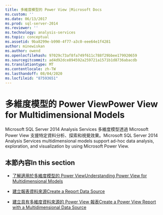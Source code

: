 ```yaml
---
title: 多維度模型的 Power View |Microsoft Docs
ms.custom: ''
ms.date: 06/13/2017
ms.prod: sql-server-2014
ms.reviewer: ''
ms.technology: analysis-services
ms.topic: conceptual
ms.assetid: 9ba8299e-b990-4f77-a3c0-eee64e1f4281
author: minewiskan
ms.author: owend
ms.openlocfilehash: 97029c73af8fa749f611c788f29bbee179920659
ms.sourcegitcommit: ad4d92dce894592a259721a1571b1d8736abacdb
ms.translationtype: MT
ms.contentlocale: zh-TW
ms.lasthandoff: 08/04/2020
ms.locfileid: "87593651"
---
```

# <a name="power-view-for-multidimensional-models"></a><span data-ttu-id="04df3-102">多維度模型的 Power View</span><span class="sxs-lookup"><span data-stu-id="04df3-102">Power View for Multidimensional Models</span></span>
  <span data-ttu-id="04df3-103">Microsoft SQL Server 2014 Analysis Services 多維度模型透過 Microsoft Power View 支援特定資料分析、探索和視覺效果。</span><span class="sxs-lookup"><span data-stu-id="04df3-103">Microsoft SQL Server 2014 Analysis Services multidimensional models support ad-hoc data analysis, exploration, and visualization by using Microsoft Power View.</span></span>  
  
## <a name="in-this-section"></a><span data-ttu-id="04df3-104">本節內容</span><span class="sxs-lookup"><span data-stu-id="04df3-104">In this section</span></span>  
  
-   [<span data-ttu-id="04df3-105">了解適用於多維度模型的 Power View</span><span class="sxs-lookup"><span data-stu-id="04df3-105">Understanding Power View for Multidimensional Models</span></span>](power-view-for-multidimensional-models.md)  
  
-   [<span data-ttu-id="04df3-106">建立報表資料來源</span><span class="sxs-lookup"><span data-stu-id="04df3-106">Create a Report Data Source</span></span>](create-a-report-data-source.md)  
  
-   [<span data-ttu-id="04df3-107">建立具有多維度資料來源的 Power View 報表</span><span class="sxs-lookup"><span data-stu-id="04df3-107">Create a Power View Report with a Multidimensional Data Source</span></span>](create-a-power-view-report-with-a-multidimensional-data-source.md)  
  
  
